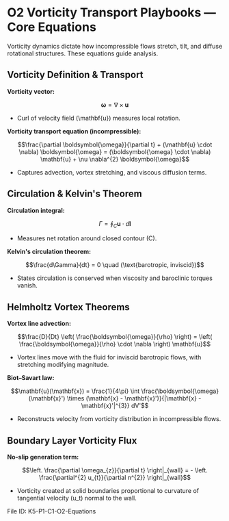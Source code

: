 # O2 Vorticity Transport Playbooks — Core Equations

Vorticity dynamics dictate how incompressible flows stretch, tilt, and diffuse rotational structures. These equations guide analysis.

## Vorticity Definition & Transport
**Vorticity vector:**

$$\boldsymbol{\omega} = \nabla \times \mathbf{u}$$

- Curl of velocity field \(\mathbf{u}\) measures local rotation.

**Vorticity transport equation (incompressible):**

$$\frac{\partial \boldsymbol{\omega}}{\partial t} + (\mathbf{u} \cdot \nabla) \boldsymbol{\omega} = (\boldsymbol{\omega} \cdot \nabla) \mathbf{u} + \nu \nabla^{2} \boldsymbol{\omega}$$

- Captures advection, vortex stretching, and viscous diffusion terms.

## Circulation & Kelvin's Theorem
**Circulation integral:**

$$\Gamma = \oint_{C} \mathbf{u} \cdot d\mathbf{l}$$

- Measures net rotation around closed contour \(C\).

**Kelvin's circulation theorem:**

$$\frac{d\Gamma}{dt} = 0 \quad (\text{barotropic, inviscid})$$

- States circulation is conserved when viscosity and baroclinic torques vanish.

## Helmholtz Vortex Theorems
**Vortex line advection:**

$$\frac{D}{Dt} \left( \frac{\boldsymbol{\omega}}{\rho} \right) = \left( \frac{\boldsymbol{\omega}}{\rho} \cdot \nabla \right) \mathbf{u}$$

- Vortex lines move with the fluid for inviscid barotropic flows, with stretching modifying magnitude.

**Biot–Savart law:**

$$\mathbf{u}(\mathbf{x}) = \frac{1}{4\pi} \int \frac{\boldsymbol{\omega}(\mathbf{x}') \times (\mathbf{x} - \mathbf{x}')}{|\mathbf{x} - \mathbf{x}'|^{3}} dV'$$

- Reconstructs velocity from vorticity distribution in incompressible flows.

## Boundary Layer Vorticity Flux
**No-slip generation term:**

$$\left. \frac{\partial \omega_{z}}{\partial t} \right|_{wall} = - \left. \frac{\partial^{2} u_{t}}{\partial n^{2}} \right|_{wall}$$

- Vorticity created at solid boundaries proportional to curvature of tangential velocity \(u_t\) normal to the wall.

File ID: K5-P1-C1-O2-Equations
